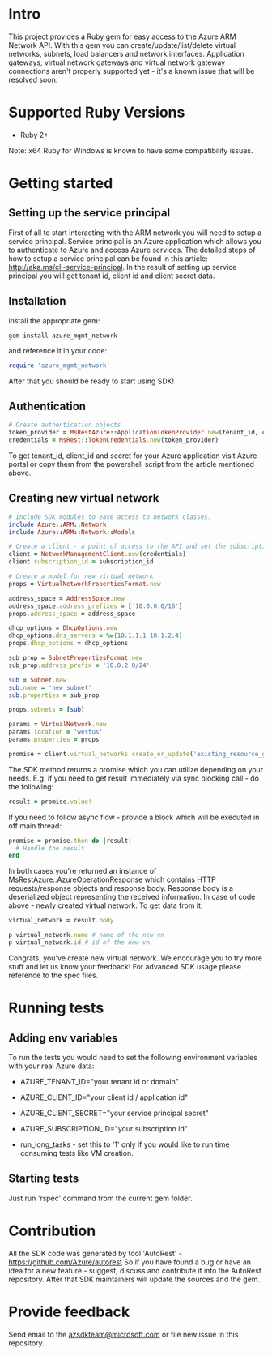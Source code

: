 # Intro

This project provides a Ruby gem for easy access to the Azure ARM Network API. With this gem you can create/update/list/delete virtual networks, subnets, load balancers and network interfaces. Application gateways, virtual network gateways and virtual network gateway connections aren't properly supported yet - it's a known issue that will be resolved soon.

# Supported Ruby Versions

* Ruby 2+

Note: x64 Ruby for Windows is known to have some compatibility issues.

# Getting started

## Setting up the service principal

First of all to start interacting with the ARM network you will need to setup a service principal. Service principal is an Azure application which allows you to authenticate to Azure and access Azure services. The detailed steps of how to setup a service principal can be found in this article: http://aka.ms/cli-service-principal. In the result of setting up service principal you will get tenant id, client id and client secret data.

## Installation

install the appropriate gem:

```
gem install azure_mgmt_network
```

and reference it in your code:

```Ruby
require 'azure_mgmt_network'
```

After that you should be ready to start using SDK!

## Authentication

```Ruby
# Create authentication objects
token_provider = MsRestAzure::ApplicationTokenProvider.new(tenant_id, client_id, secret)
credentials = MsRest::TokenCredentials.new(token_provider)
```

To get tenant_id, client_id and secret for your Azure application visit Azure portal or copy them from the powershell script from the article mentioned above.

## Creating new virtual network

```Ruby
# Include SDK modules to ease access to network classes.
include Azure::ARM::Network
include Azure::ARM::Network::Models

# Create a client - a point of access to the API and set the subscription id
client = NetworkManagementClient.new(credentials)
client.subscription_id = subscription_id

# Create a model for new virtual network
props = VirtualNetworkPropertiesFormat.new

address_space = AddressSpace.new
address_space.address_prefixes = ['10.0.0.0/16']
props.address_space = address_space

dhcp_options = DhcpOptions.new
dhcp_options.dns_servers = %w(10.1.1.1 10.1.2.4)
props.dhcp_options = dhcp_options

sub_prop = SubnetPropertiesFormat.new
sub_prop.address_prefix = '10.0.2.0/24'

sub = Subnet.new
sub.name = 'new_subnet'
sub.properties = sub_prop

props.subnets = [sub]

params = VirtualNetwork.new
params.location = 'westus'
params.properties = props

promise = client.virtual_networks.create_or_update('existing_resource_group', 'new_vn', params)
```

The SDK method returns a promise which you can utilize depending on your needs. E.g. if you need to get result immediately via sync blocking call - do the following:

```Ruby
result = promise.value!
```

If you need to follow async flow - provide a block which will be executed in off main thread:

```Ruby
promise = promise.then do |result|
  # Handle the result
end
```

In both cases you're returned an instance of MsRestAzure::AzureOperationResponse which contains HTTP requests/response objects and response body. Response body is a deserialized object representing the received information. In case of code above - newly created virtual network. To get data from it:

```Ruby
virtual_network = result.body

p virtual_network.name # name of the new vn
p virtual_network.id # id of the new vn
```

Congrats, you've create new virtual network. We encourage you to try more stuff and let us know your feedback!
For advanced SDK usage please reference to the spec files.

# Running tests

## Adding env variables

To run the tests you would need to set the following environment variables with your real Azure data:

* AZURE_TENANT_ID="your tenant id or domain"
* AZURE_CLIENT_ID="your client id / application id"
* AZURE_CLIENT_SECRET="your service principal secret"
* AZURE_SUBSCRIPTION_ID="your subscription id"

* run_long_tasks - set this to '1' only if you would like to run time consuming tests like VM creation.

## Starting tests

Just run 'rspec' command from the current gem folder.

# Contribution

All the SDK code was generated by tool 'AutoRest' - https://github.com/Azure/autorest
So if you have found a bug or have an idea for a new feature - suggest, discuss and contribute it into the AutoRest repository. After that SDK maintainers will update the sources and the gem.

# Provide feedback

Send email to the azsdkteam@microsoft.com or file new issue in this repository.